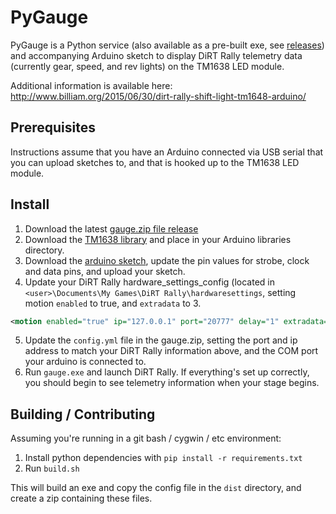 # PyGauge
PyGauge is a Python service (also available as a pre-built exe, see [releases](https://github.com/Billiam/pygauge/releases/latest)) and accompanying Arduino sketch to display DiRT Rally telemetry data (currently gear, speed, and rev lights) on the TM1638 LED module.

Additional information is available here: http://www.billiam.org/2015/06/30/dirt-rally-shift-light-tm1648-arduino/

## Prerequisites
Instructions assume that you have an Arduino connected via USB serial that you can upload sketches to, and that is hooked up to the TM1638 LED module.

## Install
1. Download the latest [gauge.zip file release](https://github.com/Billiam/pygauge/releases/latest)
2. Download the [TM1638 library](https://code.google.com/p/tm1638-library/) and place in your Arduino libraries directory.
3. Download the [arduino sketch](arduino/tm1638-gauge.ino), update the pin values for strobe, clock and data pins, and upload your sketch.
4. Update your DiRT Rally hardware_settings_config (located in `<user>\Documents\My Games\DiRT Rally\hardwaresettings`, setting motion `enabled` to true, and `extradata` to 3.
```xml
<motion enabled="true" ip="127.0.0.1" port="20777" delay="1" extradata="3" />
```
5. Update the `config.yml` file in the gauge.zip, setting the port and ip address to match your DiRT Rally information above, and the COM port your arduino is connected to.
6. Run `gauge.exe` and launch DiRT Rally. If everything's set up correctly, you should begin to see telemetry information when your stage begins.

## Building / Contributing

Assuming you're running in a git bash / cygwin / etc environment:

1. Install python dependencies with `pip install -r requirements.txt`
2. Run `build.sh`

This will build an exe and copy the config file in the `dist` directory, and create a zip containing these files.
